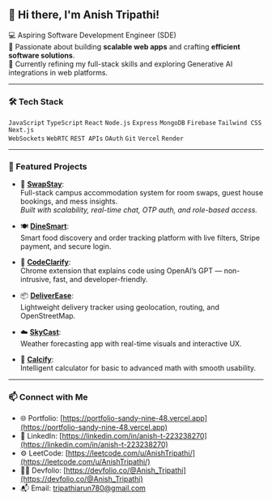 ## 👋 Hi there, I'm Anish Tripathi!

💻 Aspiring Software Development Engineer (SDE)  
🚀 Passionate about building **scalable web apps** and crafting **efficient software solutions**.  
🎯 Currently refining my full-stack skills and exploring Generative AI integrations in web platforms.

---

### 🛠️ Tech Stack
`JavaScript` `TypeScript` `React` `Node.js` `Express` `MongoDB` `Firebase` `Tailwind CSS` `Next.js`  
`WebSockets` `WebRTC` `REST APIs` `OAuth` `Git` `Vercel` `Render`

---

### 🚧 Featured Projects

- 🔁 [**SwapStay**](https://github.com/Anish-Tripathi/SwapStay):  
  Full-stack campus accommodation system for room swaps, guest house bookings, and mess insights.  
  _Built with scalability, real-time chat, OTP auth, and role-based access._

- 🍽️ [**DineSmart**](https://github.com/Anish-Tripathi/DineSmart):  
  Smart food discovery and order tracking platform with live filters, Stripe payment, and secure login.

- 💬 [**CodeClarify**](https://github.com/Anish-Tripathi/CodeClarify):  
  Chrome extension that explains code using OpenAI’s GPT — non-intrusive, fast, and developer-friendly.

- 📦 [**DeliverEase**](https://github.com/Anish-Tripathi/DeliverEase):  
  Lightweight delivery tracker using geolocation, routing, and OpenStreetMap.

- ☁️ [**SkyCast**](https://github.com/Anish-Tripathi/SkyCast):  
  Weather forecasting app with real-time visuals and interactive UX.

- 🧮 [**Calcify**](https://github.com/Anish-Tripathi/Calcify):  
  Intelligent calculator for basic to advanced math with smooth usability.

---

### 📫 Connect with Me

- 🌐 Portfolio: [https://portfolio-sandy-nine-48.vercel.app](https://portfolio-sandy-nine-48.vercel.app)  
- 🔗 LinkedIn: [https://linkedin.com/in/anish-t-223238270](https://linkedin.com/in/anish-t-223238270)  
- ⚙️ LeetCode: [https://leetcode.com/u/AnishTripathi/](https://leetcode.com/u/AnishTripathi/)  
- 🧑‍💻 Devfolio: [https://devfolio.co/@Anish_Tripathi](https://devfolio.co/@Anish_Tripathi)  
- 📬 Email: tripathiarun780@gmail.com
